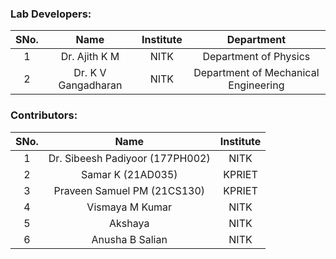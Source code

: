 <!-- Remove all lines above this line before making changes to the file -->

### Lab Developers:

| SNo. |        Name         | Institute |              Department              |
| :--: | :-----------------: | :-------: | :----------------------------------: |
|  1   |    Dr. Ajith K M    |   NITK    |        Department of Physics         |
|  2   | Dr. K V Gangadharan |   NITK    | Department of Mechanical Engineering |

### Contributors:

| SNo. |            Name            | Institute |
| :--: | :------------------------: | :-------: |
|  1   | Dr. Sibeesh Padiyoor (177PH002) |   NITK    |
|  2   |      Samar K (21AD035)     |  KPRIET   |
|  3   | Praveen Samuel PM (21CS130) |  KPRIET   |
|  4   |     Vismaya M Kumar   |   NITK    |
|  5   |          Akshaya           |   NITK    |
|  6   |      Anusha B Salian       |   NITK    |


